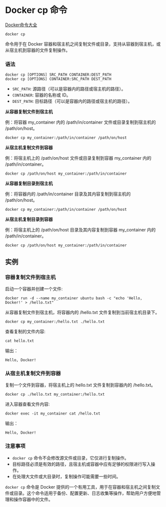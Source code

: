# Docker cp 命令

[Docker命令大全](./docker-command-manual.md)

`docker cp` 

命令用于在 Docker 容器和宿主机之间复制文件或目录，支持从容器到宿主机，或从宿主机到容器的文件复制操作。

### 语法
```shell
docker cp [OPTIONS] SRC_PATH CONTAINER:DEST_PATH
docker cp [OPTIONS] CONTAINER:SRC_PATH DEST_PATH
```

+ `SRC_PATH`: 源路径（可以是容器内的路径或宿主机的路径）。
+ `CONTAINER`: 容器的名称或 ID。
+ `DEST_PATH`: 目标路径（可以是容器内的路径或宿主机的路径）。

**从容器复制文件到宿主机**

例：将容器 my_container 内的 /path/in/container 文件或目录复制到宿主机的 /path/on/host。

```shell
docker cp my_container:/path/in/container /path/on/host
```

**从宿主机复制文件到容器**

例：将宿主机上的 /path/on/host 文件或目录复制到容器 my_container 内的 /path/in/container。

```shell
docker cp /path/on/host my_container:/path/in/container
```

**从容器复制目录到宿主机**

例：将容器内的 /path/in/container 目录及其内容复制到宿主机的 /path/on/host。

```shell
docker cp my_container:/path/in/container /path/on/host
```

**从宿主机复制目录到容器**

例：将宿主机上的 /path/on/host 目录及其内容复制到容器 my_container 内的 /path/in/container。

```shell
docker cp /path/on/host my_container:/path/in/container
```

## 实例
### 容器复制文件到宿主机
启动一个容器并创建一个文件:

```shell
docker run -d --name my_container ubuntu bash -c "echo 'Hello, Docker!' > /hello.txt"
```

从容器复制文件到宿主机，将容器内的 /hello.txt 文件复制到当前宿主机目录下。

```shell
docker cp my_container:/hello.txt ./hello.txt
```

查看复制的文件内容:

```shell
cat hello.txt
```

输出：

```shell
Hello, Docker!
```

### 从宿主机复制文件到容器
复制一个文件到容器，将宿主机上的 hello.txt 文件复制到容器内的 /hello.txt。

```shell
docker cp ./hello.txt my_container:/hello.txt
```

进入容器查看文件内容:

```shell
docker exec -it my_container cat /hello.txt
```

输出：

```shell
Hello, Docker!
```

### 注意事项
+ `docker cp` 命令不会修改源文件或目录，它仅进行复制操作。
+ 目标路径必须是有效的路径，且宿主机或容器中应有足够的权限进行写入操作。
+ 在处理大文件或大目录时，复制操作可能需要一些时间。

`docker cp` 命令是 Docker 提供的一个有用工具，用于在容器和宿主机之间复制文件或目录。这个命令适用于备份、配置更新、日志收集等操作，帮助用户方便地管理和操作容器中的文件。